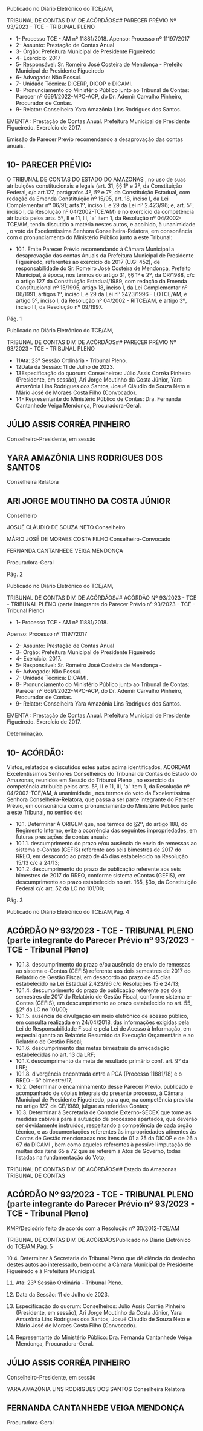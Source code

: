 Publicado  no  Diário  Eletrônico do TCE/AM,

TRIBUNAL DE CONTAS DIV. DE ACÓRDÃOS## PARECER PRÉVIO Nº 93/2023 - TCE - TRIBUNAL PLENO

- 1- Processo TCE - AM nº 11881/2018. Apenso: Processo nº  11197/2017
- 2- Assunto: Prestação de Contas Anual
- 3- Órgão: Prefeitura Municipal de Presidente Figueiredo
- 4- Exercício: 2017
- 5- Responsável: Sr.  Romeiro  José  Costeira  de  Mendonça  -  Prefeito  Municipal  de Presidente Figueiredo
- 6- Advogado: Não Possui.
- 7- Unidade Técnica: DICERP, DICOP e DICAMI.
- 8- Pronunciamento  do  Ministério  Público  junto  ao  Tribunal  de  Contas: Parecer  nº 6691/2022-MPC-ACP, do Dr. Ademir Carvalho Pinheiro, Procurador de Contas.
- 9- Relator: Conselheira Yara Amazônia Lins Rodrigues dos Santos.

EMENTA :  Prestação  de  Contas  Anual.    Prefeitura Municipal  de  Presidente  Figueiredo.    Exercício  de 2017.

Emissão de Parecer Prévio recomendando a desaprovação das contas anuais.

## 10-  PARECER PRÉVIO:

O  TRIBUNAL  DE  CONTAS  DO  ESTADO  DO  AMAZONAS ,  no  uso  de  suas atribuições  constitucionais  e  legais  (art.  31,  §§  1º  e  2º,  da  Constituição  Federal,  c/c art.127,  parágrafos  4º,  5º  e  7º,  da  Constituição  Estadual,  com  redação  da  Emenda Constituição nº 15/95, art. 18, inciso I, da Lei Complementar nº 06/91; arts.1º, inciso I, e 29  da  Lei  nº  2.423/96;  e,  art.  5º,  inciso  I,  da  Resolução  nº  04/2002-TCE/AM)  e  no exercício da competência atribuída pelos arts. 5º, II e 11, III, 'a' item 1, da Resolução nº 04/2002-TCE/AM, tendo discutido a matéria nestes autos, e acolhido, à unanimidade , o voto da Excelentíssima Senhora Conselheira-Relatora, em consonância com o pronunciamento do Ministério Público junto a este Tribunal:

- 10.1. Emite Parecer Prévio recomendando à Câmara Municipal a desaprovação das contas Anuais da Prefeitura Municipal de Presidente Figueiredo, referentes ao exercício de 2017 (U.G: 452), de responsabilidade do Sr. Romeiro José Costeira de Mendonça, Prefeito Municipal, à época, nos termos do artigo 31, §§ 1º e 2º, da CR/1988, c/c o artigo 127 da Constituição Estadual/1989, com redação da Emenda Constitucional nº  15/1995, artigo 18,  inciso  I,  da Lei  Complementar  nº  06/1991,  artigos  1º,  inciso  I,  e  29  da  Lei  nº 2423/1996 - LOTCE/AM, e artigo 5º, inciso I, da Resolução nº 04/2002 - RITCE/AM, e artigo 3º, inciso III, da Resolução nº 09/1997.

Pág. 1

Publicado  no  Diário  Eletrônico do TCE/AM,

TRIBUNAL DE CONTAS DIV. DE ACÓRDÃOS## PARECER PRÉVIO Nº 93/2023 - TCE - TRIBUNAL PLENO

- 11Ata: 23ª Sessão Ordinária - Tribunal Pleno.
- 12Data da Sessão: 11 de Julho de 2023.
- 13Especificação do quorum: Conselheiros: Júlio Assis Corrêa Pinheiro (Presidente, em sessão), Ari Jorge Moutinho da Costa Júnior, Yara Amazônia Lins Rodrigues dos Santos, Josué  Cláudio de Souza  Neto  e  Mário  José  de  Moraes  Costa  Filho (Convocado).
- 14-  Representante do Ministério Público de Contas: Dra. Fernanda Cantanhede Veiga Mendonça, Procuradora-Geral.

## JÚLIO ASSIS CORRÊA PINHEIRO

Conselheiro-Presidente, em sessão

## YARA AMAZÔNIA LINS RODRIGUES DOS SANTOS

Conselheira Relatora

## ARI JORGE MOUTINHO DA COSTA JÚNIOR

Conselheiro

JOSUÉ CLÁUDIO DE SOUZA NETO Conselheiro

MÁRIO JOSÉ DE MORAES COSTA FILHO Conselheiro-Convocado

FERNANDA CANTANHEDE VEIGA MENDONÇA

Procuradora-Geral

Pág. 2

Publicado  no  Diário  Eletrônico do TCE/AM,

TRIBUNAL DE CONTAS DIV. DE ACÓRDÃOS## ACÓRDÃO Nº 93/2023 - TCE - TRIBUNAL PLENO (parte integrante do Parecer Prévio nº 93/2023 - TCE - Tribunal Pleno)

- 1- Processo TCE - AM nº 11881/2018.

Apenso: Processo nº  11197/2017

- 2- Assunto: Prestação de Contas Anual
- 3- Órgão: Prefeitura Municipal de Presidente Figueiredo
- 4- Exercício: 2017.
- 5- Responsável: Sr. Romeiro José Costeira de Mendonça -
- 6- Advogado: Não Possui.
- 7- Unidade Técnica: DICAMI.
- 8- Pronunciamento  do  Ministério  Público  junto  ao  Tribunal  de  Contas: Parecer  nº 6691/2022-MPC-ACP, do Dr. Ademir Carvalho Pinheiro, Procurador de Contas.
- 9- Relator: Conselheira Yara Amazônia Lins Rodrigues dos Santos.

EMENTA :  Prestação  de  Contas  Anual.    Prefeitura Municipal  de  Presidente  Figueiredo.  Exercício  de 2017.

Determinação.

## 10-  ACÓRDÃO:

Vistos,  relatados  e  discutidos  estes  autos  acima  identificados, ACORDAM Excelentíssimos Senhores Conselheiros do Tribunal de Contas do Estado do Amazonas, reunidos em Sessão do Tribunal Pleno , no exercício da competência atribuída pelos arts. 5º, II e 11, III, 'a' item 1, da Resolução nº 04/2002-TCE/AM, à unanimidade , nos termos do  voto da  Excelentíssima  Senhora  Conselheira-Relatora,  que  passa  a  ser  parte integrante  do  Parecer  Prévio, em  consonância com  o  pronunciamento  do  Ministério Público junto a este Tribunal, no sentido de:

- 10.1. Determinar À  ORIGEM que,  nos  termos  do  §2º,  do  artigo  188,  do Regimento Interno, evite a ocorrência das seguintes impropriedades, em futuras prestações de contas anuais:
- 10.1.1. descumprimento  do  prazo  e/ou  ausência  de  envio  de remessas ao sistema e-Contas (GEFIS) referente aos seis bimestres de 2017 do RREO, em desacordo ao prazo de 45 dias estabelecido na Resolução 15/13 c/c a 24/13;
- 10.1.2. descumprimento  do  prazo  de  publicação  referente  aos seis  bimestres  de  2017  do  RREO,  conforme  sistema  eContas (GEFIS), em descumprimento ao prazo estabelecido no art. 165, §3o, da Constituição Federal c/c art. 52 da LC no 101/00;

Pág. 3

Publicado  no  Diário  Eletrônico do TCE/AM,Pág. 4

## ACÓRDÃO Nº 93/2023 - TCE - TRIBUNAL PLENO (parte integrante do Parecer Prévio nº 93/2023 - TCE - Tribunal Pleno)

- 10.1.3. descumprimento  do  prazo  e/ou  ausência  de  envio  de remessas ao sistema e-Contas (GEFIS) referente aos dois semestres  de  2017  do  Relatório  de  Gestão  Fiscal,  em desacordo ao prazo de 45 dias estabelecido na Lei Estadual 2.423/96 c/c Resoluções 15 e 24/13;
- 10.1.4. descumprimento  do  prazo  de  publicação  referente  aos dois  semestres  de  2017  do  Relatório  de  Gestão  Fiscal, conforme  sistema  e-Contas  (GEFIS),  em  descumprimento ao prazo estabelecido no art. 55, §2° da LC no 101/00;
- 10.1.5. ausência  de  divulgação  em  meio  eletrônico  de  acesso público, em consulta realizada em 24/04/2018, das informações exigidas pela Lei de Responsabilidade Fiscal e pela  Lei  de  Acesso  à  Informação,  em  especial  quanto  ao Relatório Resumido da Execução Orçamentária e ao Relatório de Gestão Fiscal;
- 10.1.6. descumprimento  das  metas  bimestrais  de  arrecadação estabelecidas no art. 13 da LRF;
- 10.1.7. descumprimento da meta de resultado primário conf. art. 9° da LRF;
- 10.1.8. divergência encontrada entre a PCA (Processo 11881/18) e o RREO - 6º bimestre/17;
- 10.2. Determinar o  encaminhamento  desse  Parecer  Prévio,  publicado  e acompanhado  de  cópias  integrais  do  presente  processo,  à  Câmara Municipal de Presidente Figueiredo, para que, na competência prevista no artigo 127, da CE/1989, julgue as referidas Contas;
- 10.3. Determinar à  Secretaria  de  Controle  Externo-SECEX  que  tome  as medidas  cabíveis  para  a  autuação  de  processos  apartados,  que deverão  ser  devidamente  instruídos,  respeitando  a  competência  de cada órgão técnico, e as documentações referentes às impropriedades atinentes às Contas de Gestão mencionadas nos itens de 01 a 25 da DICOP e de 26 a 67  da  DICAMI , bem como aqueles referentes  à possível imputação de multas dos itens 65 a 72 que se referem a Atos de Governo, todas listadas na fundamentação do Voto;

TRIBUNAL DE CONTAS DIV. DE ACÓRDÃOS## Estado do Amazonas TRIBUNAL DE CONTAS

## ACÓRDÃO Nº 93/2023 - TCE - TRIBUNAL PLENO (parte integrante do Parecer Prévio nº 93/2023 - TCE - Tribunal Pleno)

KMP/Decisório feito de acordo com a Resolução nº 30/2012-TCE/AM

TRIBUNAL DE CONTAS DIV. DE ACÓRDÃOSPublicado  no  Diário  Eletrônico do TCE/AM,Pág. 5

10.4. Determinar à Secretaria do Tribunal Pleno que dê ciência do desfecho destes  autos  ao  interessado,  bem  como  à  Câmara  Municipal  de Presidente Figueiredo e à Prefeitura Municipal.

11. Ata: 23ª Sessão Ordinária - Tribunal Pleno.

12. Data da Sessão: 11 de Julho de 2023.

13. Especificação do quorum: Conselheiros: Júlio Assis Corrêa Pinheiro (Presidente, em sessão), Ari Jorge Moutinho da Costa Júnior, Yara Amazônia Lins Rodrigues dos Santos, Josué  Cláudio de Souza  Neto  e  Mário  José  de  Moraes  Costa  Filho (Convocado).

14. Representante do Ministério Público: Dra. Fernanda Cantanhede Veiga Mendonça, Procuradora-Geral.

## JÚLIO ASSIS CORRÊA PINHEIRO

Conselheiro-Presidente, em sessão

YARA AMAZÔNIA LINS RODRIGUES DOS SANTOS Conselheira Relatora

## FERNANDA CANTANHEDE VEIGA MENDONÇA

Procuradora-Geral